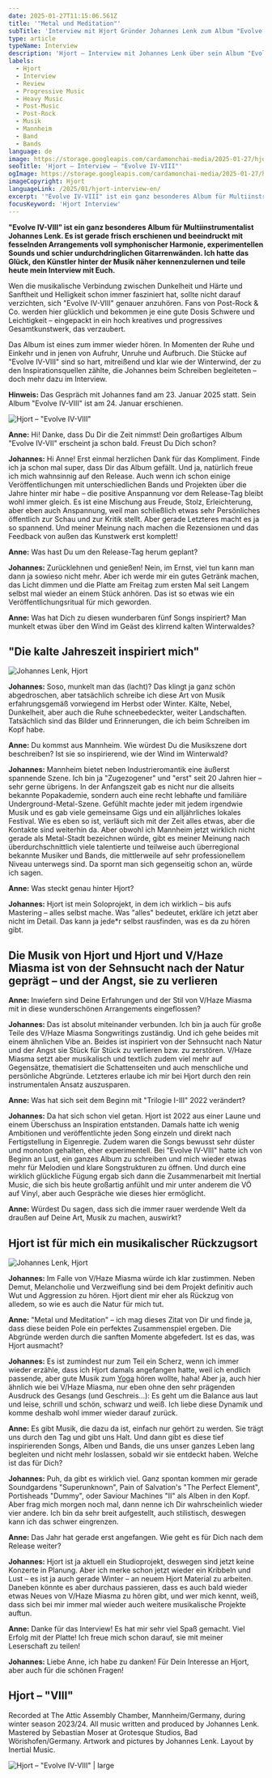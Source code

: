 ```yaml
---
date: 2025-01-27T11:15:06.561Z
title: '"Metal und Meditation"'
subTitle: 'Interview mit Hjort Gründer Johannes Lenk zum Album "Evolve IV-VIII"'
type: article
typeName: Interview
description: 'Hjort – Interview mit Johannes Lenk über sein Album "Evolve IV-VIII"'
labels:
  - Hjort
  - Interview
  - Review
  - Progressive Music
  - Heavy Music
  - Post-Music
  - Post-Rock
  - Musik
  - Mannheim
  - Band
  - Bands
language: de
image: https://storage.googleapis.com/cardamonchai-media/2025-01-27/hjort-interview-soundsvegan-com-1-jpg-imagine-f8f8f8_838383_1024_768/640.webp
seoTitle: 'Hjort – Interview – "Evolve IV-VIII"'
ogImage: https://storage.googleapis.com/cardamonchai-media/2025-01-27/hjort-interview-evolve-soundsvegan-com-og-jpg-imagine-080808_6f6f6e_1200_628/640.webp
imageCopyright: Hjort
languageLink: /2025/01/hjort-interview-en/
excerpt: '"Evolve IV-VIII" ist ein ganz besonderes Album für Multiinstrumentalist Johannes Lenk. Es ist gerade frisch erschienen und beeindruckt mit fesselnden Arrangements voll symphonischer Harmonie, experimentellen Sounds und schier undurchdringlichen Gitarrenwänden. Ich hatte das Glück, den Künstler hinter der Musik näher kennenzulernen und teile heute mein Interview mit Euch.'
focusKeyword: 'Hjort Interview'
---
```


**"Evolve IV-VIII" ist ein ganz besonderes Album für Multiinstrumentalist Johannes Lenk. Es ist gerade frisch erschienen und beeindruckt mit fesselnden Arrangements voll symphonischer Harmonie, experimentellen Sounds und schier undurchdringlichen Gitarrenwänden. Ich hatte das Glück, den Künstler hinter der Musik näher kennenzulernen und teile heute mein Interview mit Euch.‌**

Wen die musikalische Verbindung zwischen Dunkelheit und Härte und Sanftheit und Helligkeit schon immer fasziniert hat, sollte nicht darauf verzichten, sich "Evolve IV-VIII" genauer anzuhören. Fans von Post-Rock & Co. werden hier glücklich und bekommen je eine gute Dosis Schwere und Leichtigkeit – eingepackt in ein hoch kreatives und progressives Gesamtkunstwerk, das verzaubert.

Das Album ist eines zum immer wieder hören. In Momenten der Ruhe und Einkehr und in jenen von Aufruhr, Unruhe und Aufbruch. Die Stücke auf "Evolve IV-VIII" sind so hart, mitreißend und klar wie der Winterwind, der zu den Inspirationsquellen zählte, die Johannes beim Schreiben begleiteten – doch mehr dazu im Interview.

**Hinweis:** Das Gespräch mit Johannes fand am 23. Januar 2025 statt. Sein Album "Evolve IV-VIII" ist am 24. Januar erschienen.

![Hjort – "Evolve IV-VIII"](https://storage.googleapis.com/cardamonchai-media/2025-01-27/hjort-interview-evolve-soundsvegan-com-jpg-imagine-383838_8b8c86_1200_1200/640.webp 'Hjort – "Evolve IV-VIII"')

**Anne:** Hi! Danke, dass Du Dir die Zeit nimmst! Dein großartiges Album "Evolve IV-VII" erscheint ja schon bald. Freust Du Dich schon?

**Johannes:** Hi Anne! Erst einmal herzlichen Dank für das Kompliment. Finde ich ja schon mal super, dass Dir das Album gefällt. Und ja, natürlich freue ich mich wahnsinnig auf den Release. Auch wenn ich schon einige Veröffentlichungen mit unterschiedlichen Bands und Projekten über die Jahre hinter mir habe – die positive Anspannung vor dem Release-Tag bleibt wohl immer gleich. Es ist eine Mischung aus Freude, Stolz, Erleichterung, aber eben auch Anspannung, weil man schließlich etwas sehr Persönliches öffentlich zur Schau und zur Kritik stellt. Aber gerade Letzteres macht es ja so spannend. Und meiner Meinung nach machen die Rezensionen und das Feedback von außen das Kunstwerk erst komplett!

**Anne:** Was hast Du um den Release-Tag herum geplant?

**Johannes:** Zurücklehnen und genießen! Nein, im Ernst, viel tun kann man dann ja sowieso nicht mehr. Aber ich werde mir ein gutes Getränk machen, das Licht dimmen und die Platte am Freitag zum ersten Mal seit Langem selbst mal wieder an einem Stück anhören. Das ist so etwas wie ein Veröffentlichungsritual für mich geworden.

**Anne:** Was hat Dich zu diesen wunderbaren fünf Songs inspiriert? Man munkelt etwas über den Wind im Geäst des klirrend kalten Winterwaldes?

## "Die kalte Jahreszeit inspiriert mich"

![Johannes Lenk, Hjort](https://storage.googleapis.com/cardamonchai-media/2025-01-27/hjort-interview-soundsvegan-com-3-jpg-imagine-080808_6a6a6a_1024_768/640.webp 'Johannes Lenk, Hjort')

**Johannes:** Soso, munkelt man das (lacht)? Das klingt ja ganz schön abgedroschen, aber tatsächlich schreibe ich diese Art von Musik erfahrungsgemäß vorwiegend im Herbst oder Winter. Kälte, Nebel, Dunkelheit, aber auch die Ruhe schneebedeckter, weiter Landschaften. Tatsächlich sind das Bilder und Erinnerungen, die ich beim Schreiben im Kopf habe.

**Anne:** Du kommst aus Mannheim. Wie würdest Du die Musikszene dort beschreiben? Ist sie so inspirierend, wie der Wind im Winterwald?

**Johannes:** Mannheim bietet neben Industrieromantik eine äußerst spannende Szene. Ich bin ja "Zugezogener" und "erst" seit 20 Jahren hier – sehr gerne übrigens. In der Anfangszeit gab es nicht nur die allseits bekannte Popakademie, sondern auch eine recht lebhafte und familiäre Underground-Metal-Szene. Gefühlt machte jeder mit jedem irgendwie Musik und es gab viele gemeinsame Gigs und ein alljährliches lokales Festival. Wie es eben so ist, verläuft sich mit der Zeit alles etwas, aber die Kontakte sind weiterhin da. Aber obwohl ich Mannheim jetzt wirklich nicht gerade als Metal-Stadt bezeichnen würde, gibt es meiner Meinung nach überdurchschnittlich viele talentierte und teilweise auch überregional bekannte Musiker und Bands, die mittlerweile auf sehr professionellem Niveau unterwegs sind. Da spornt man sich gegenseitig schon an, würde ich sagen.

**Anne:** Was steckt genau hinter Hjort?

**Johannes:** Hjort ist mein Soloprojekt, in dem ich wirklich – bis aufs Mastering – alles selbst mache. Was "alles" bedeutet, erkläre ich jetzt aber nicht im Detail. Das kann ja jede\*r selbst rausfinden, was es da zu hören gibt.

## Die Musik von Hjort und Hjort und V/Haze Miasma ist von der Sehnsucht nach der Natur geprägt – und der Angst, sie zu verlieren

**Anne:** Inwiefern sind Deine Erfahrungen und der Stil von V/Haze Miasma mit in diese wunderschönen Arrangements eingeflossen?

**Johannes:** Das ist absolut miteinander verbunden. Ich bin ja auch für große Teile des V/Haze Miasma Songwritings zuständig. Und ich gehe beides mit einem ähnlichen Vibe an. Beides ist inspiriert von der Sehnsucht nach Natur und der Angst sie Stück für Stück zu verlieren bzw. zu zerstören. V/Haze Miasma setzt aber musikalisch und textlich zudem viel mehr auf Gegensätze, thematisiert die Schattenseiten und auch menschliche und persönliche Abgründe. Letzteres erlaube ich mir bei Hjort durch den rein instrumentalen Ansatz auszusparen.

**Anne:** Was hat sich seit dem Beginn mit "Trilogie I-III" 2022 verändert?

**Johannes:** Da hat sich schon viel getan. Hjort ist 2022 aus einer Laune und einem Überschuss an Inspiration entstanden. Damals hatte ich wenig Ambitionen und veröffentlichte jeden Song einzeln und direkt nach Fertigstellung in Eigenregie. Zudem waren die Songs bewusst sehr düster und monoton gehalten, eher experimentell. Bei "Evolve IV-VIII" hatte ich von Beginn an Lust, ein ganzes Album zu schreiben und mich wieder etwas mehr für Melodien und klare Songstrukturen zu öffnen. Und durch eine wirklich glückliche Fügung ergab sich dann die Zusammenarbeit mit Inertial Music, die sich bis heute großartig anfühlt und mir unter anderem die VÖ auf Vinyl, aber auch Gespräche wie dieses hier ermöglicht.

**Anne:** Würdest Du sagen, dass sich die immer rauer werdende Welt da draußen auf Deine Art, Musik zu machen, auswirkt?

## Hjort ist für mich ein musikalischer Rückzugsort

![Johannes Lenk, Hjort](https://storage.googleapis.com/cardamonchai-media/2025-01-27/hjort-interview-soundsvegan-com-2-jpg-imagine-989898_7e7d7a_1024_768/640.webp 'Johannes Lenk, Hjort')

**Johannes:** Im Falle von V/Haze Miasma würde ich klar zustimmen. Neben Demut, Melancholie und Verzweiflung sind bei dem Projekt definitiv auch Wut und Aggression zu hören. Hjort dient mir eher als Rückzug von alledem, so wie es auch die Natur für mich tut.

**Anne:** "Metal und Meditation" – ich mag dieses Zitat von Dir und finde ja, dass diese beiden Pole ein perfektes Zusammenspiel ergeben. Die Abgründe werden durch die sanften Momente abgefedert. Ist es das, was Hjort ausmacht?

**Johannes:** Es ist zumindest nur zum Teil ein Scherz, wenn ich immer wieder erzähle, dass ich Hjort damals angefangen hatte, weil ich endlich passende, aber gute Musik zum [Yoga](/tag/yoga) hören wollte, haha! Aber ja, auch hier ähnlich wie bei V/Haze Miasma, nur eben ohne den sehr prägenden Ausdruck des Gesangs (und Geschreis…): Es geht um die Balance aus laut und leise, schrill und schön, schwarz und weiß. Ich liebe diese Dynamik und komme deshalb wohl immer wieder darauf zurück.

**Anne:** Es gibt Musik, die dazu da ist, einfach nur gehört zu werden. Sie trägt uns durch den Tag und gibt uns Halt. Und dann gibt es diese tief inspirierenden Songs, Alben und Bands, die uns unser ganzes Leben lang begleiten und nicht mehr loslassen, sobald wir sie entdeckt haben. Welche ist das für Dich?

**Johannes:** Puh, da gibt es wirklich viel. Ganz spontan kommen mir gerade Soundgardens "Superunknown", Pain of Salvation's "The Perfect Element", Portisheads "Dummy", oder Saviour Machines "II" als Alben in den Kopf. Aber frag mich morgen noch mal, dann nenne ich Dir wahrscheinlich wieder vier andere. Ich bin da sehr breit aufgestellt, auch stilistisch, deswegen kann ich das schwer eingrenzen.

**Anne:** Das Jahr hat gerade erst angefangen. Wie geht es für Dich nach dem Release weiter?

**Johannes:** Hjort ist ja aktuell ein Studioprojekt, deswegen sind jetzt keine Konzerte in Planung. Aber ich merke schon jetzt wieder ein Kribbeln und Lust – es ist ja auch gerade Winter – an neuem Hjort Material zu arbeiten. Daneben könnte es aber durchaus passieren, dass es auch bald wieder etwas Neues von V/Haze Miasma zu hören gibt, und wer mich kennt, weiß, dass sich bei mir immer mal wieder auch weitere musikalische Projekte auftun.

**Anne:** Danke für das Interview! Es hat mir sehr viel Spaß gemacht. Viel Erfolg mit der Platte! Ich freue mich schon darauf, sie mit meiner Leserschaft zu teilen!

**Johannes:** Liebe Anne, ich habe zu danken! Für Dein Interesse an Hjort, aber auch für die schönen Fragen!

## Hjort – "VIII"

<YouTube id="v5uI4IGOkfI" />

Recorded at The Attic Assembly Chamber, Mannheim/Germany, during winter season 2023/24. All music written and produced by Johannes Lenk. Mastered by Sebastian Moser at Grotesque Studios, Bad Wörishofen/Germany. Artwork and pictures by Johannes Lenk. Layout by Inertial Music.

![Hjort – "Evolve IV-VIII" | large](https://storage.googleapis.com/cardamonchai-media/2025-01-27/hjort-interview-soundsvegan-com-4-png-imagine-c8c8c8_9d9e97_1024_768/640.webp 'Hjort – "Evolve IV-VIII"')
